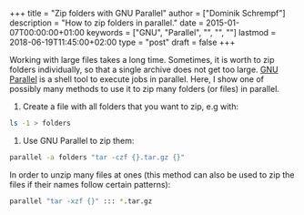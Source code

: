 +++
title = "Zip folders with GNU Parallel"
author = ["Dominik Schrempf"]
description = "How to zip folders in parallel."
date = 2015-01-07T00:00:00+01:00
keywords = ["GNU", "Parallel", "", "", ""]
lastmod = 2018-06-19T11:45:00+02:00
type = "post"
draft = false
+++

Working with large files takes a long time. Sometimes, it is worth to zip
folders individually, so that a single archive does not get too large. [GNU
Parallel](http://www.gnu.org/s/parallel) is a shell tool to execute jobs in parallel. Here, I show one of
possibly many methods to use it to zip many folders (or files) in parallel.

1.  Create a file with all folders that you want to zip, e.g with:

```sh
ls -1 > folders
```

1.  Use GNU Parallel to zip them:

```sh
parallel -a folders "tar -czf {}.tar.gz {}"
```

In order to unzip many files at ones (this method can also be used to
zip the files if their names follow certain patterns):

```sh
parallel "tar -xzf {}" ::: *.tar.gz
```

